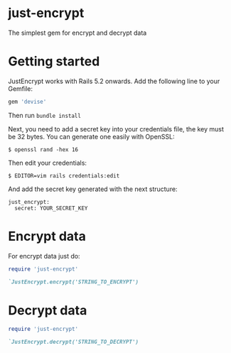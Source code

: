 # just-encrypt

The simplest gem for encrypt and decrypt data

# Getting started
JustEncrypt works with Rails 5.2 onwards. Add the following line to your Gemfile:
```ruby
gem 'devise'
```  
Then run `bundle install`

Next, you need to add a secret key into your credentials file, the key must be 32 bytes. You can generate one easily with OpenSSL:
```console
$ openssl rand -hex 16
```

Then edit your credentials:
```console
$ EDITOR=vim rails credentials:edit
```

And add the secret key generated with the next structure:

```console
just_encrypt:
  secret: YOUR_SECRET_KEY
```
  
# Encrypt data

For encrypt data just do:

```ruby 
require 'just-encrypt'

`JustEncrypt.encrypt('STRING_TO_ENCRYPT')
```

# Decrypt data

```ruby 
require 'just-encrypt'

`JustEncrypt.decrypt('STRING_TO_DECRYPT')
```

